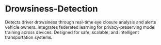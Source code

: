 # Drowsiness-Detection
Detects driver drowsiness through real-time eye closure analysis and alerts vehicle owners. Integrates federated learning for privacy-preserving model training across devices. Designed for safe, scalable, and intelligent transportation systems.
